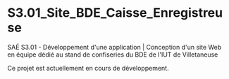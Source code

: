# S3.01_Site_BDE_Caisse_Enregistreuse
SAÉ S3.01 - Développement d'une application | Conception d'un site Web en équipe dédié au stand de confiseries du BDE de l'IUT de Villetaneuse

Ce projet est actuellement en cours de développement.
